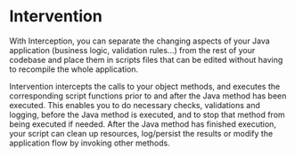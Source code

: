 Intervention
============

With Interception, you can separate the changing aspects of your Java application (business logic, validation rules...) from the rest of your codebase and place them in scripts files that can be edited without having to recompile the whole application.

Intervention intercepts the calls to your object methods, and executes the corresponding script functions prior to and after the Java method has been executed. This enables you to do necessary checks, validations and logging, before the Java method is executed, and to stop that method from being executed if needed.  After the Java method has finished execution, your script can clean up resources, log/persist the results or  modify the application flow by invoking other methods. 
